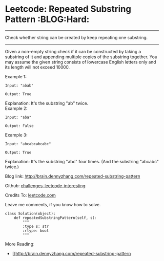 # Leetcode: Repeated Substring Pattern     :BLOG:Hard:


---

Check whether string can be created by keep repeating one substring.  

---

Given a non-empty string check if it can be constructed by taking a substring of it and appending multiple copies of the substring together. You may assume the given string consists of lowercase English letters only and its length will not exceed 10000.  

Example 1:  

    Input: "abab"
    
    Output: True

Explanation: It's the substring "ab" twice.  
Example 2:  

    Input: "aba"
    
    Output: False

Example 3:  

    Input: "abcabcabcabc"
    
    Output: True

Explanation: It's the substring "abc" four times. (And the substring "abcabc" twice.)  

Blog link: <http://brain.dennyzhang.com/repeated-substring-pattern>  

Github: [challenges-leetcode-interesting](https://github.com/DennyZhang/challenges-leetcode-interesting/tree/master/repeated-substring-pattern)  

Credits To: [leetcode.com](https://leetcode.com/problems/repeated-substring-pattern/description)  

Leave me comments, if you know how to solve.  

    class Solution(object):
        def repeatedSubstringPattern(self, s):
            """
            :type s: str
            :rtype: bool
            """

More Reading:  
-   [[<http://brain.dennyzhang.com/repeated-substring-pattern>